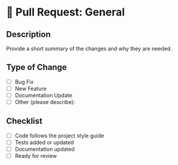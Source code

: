 # 🔄 Pull Request: General

## Description
Provide a short summary of the changes and why they are needed.

## Type of Change
- [ ] Bug Fix
- [ ] New Feature
- [ ] Documentation Update
- [ ] Other (please describe):

## Checklist
- [ ] Code follows the project style guide
- [ ] Tests added or updated
- [ ] Documentation updated
- [ ] Ready for review
